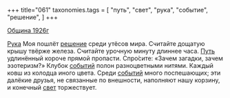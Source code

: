 +++
title="061"
taxonomies.tags = [
 "путь",
 "свет",
 "рука",
 "событие",
 "решение",
]
+++

[Община 1926г](/agni/1926)

[Рука](/tags/рука) Моя пошлёт [решение](/tags/решение) среди утёсов мира. Считайте дощатую крышу твёрже железа. Считайте урочную минуту длиннее часа. [Путь](/tags/путь) удлинённый короче прямой пропасти. Спро́сите: «Зачем загадки, зачем эзотеризм?» Клубок [событий](/tags/событие) полон разноцветными нитями. Каждый ковш из колодца иного цвета. Среди [событий](/tags/событие) много поспешающих; эти далёкие друзья, не связанные по внешности, наполняют нашу корзину, и конечный [свет](/tags/свет) торжествует.   

